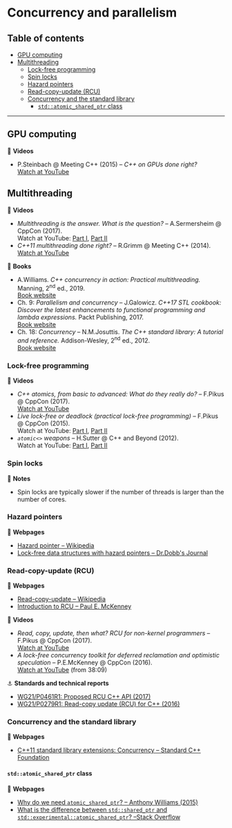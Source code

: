 # Concurrency and parallelism

## Table of contents

* [GPU computing](#gpu-computing)
* [Multithreading](#multithreading)
	* [Lock-free programming](#lock-free-programming)
	* [Spin locks](#spin-locks)
	* [Hazard pointers](#hazard-pointers)
	* [Read-copy-update (RCU)](#read-copy-update-rcu)
	* [Concurrency and the standard library](#concurrency-and-the-standard-library)
		* [`std::atomic_shared_ptr` class](#stdatomicsharedptr-class)
---

## GPU computing

:movie_camera: **Videos**

* P.Steinbach @ Meeting C++ (2015) &ndash; *C++ on GPUs done right?*\
[Watch at YouTube](https://www.youtube.com/watch?v=z43l_LaOqnM)

## Multithreading

:movie_camera: **Videos**

* *Multithreading is the answer. What is the question?* &ndash; A.Sermersheim @ CppCon (2017).\
Watch at YouTube: [Part I](https://www.youtube.com/watch?v=GNw3RXr-VJk), [Part II](https://www.youtube.com/watch?v=sDLQWivf1-I)
* *C++11 multithreading done right?* &ndash; R.Grimm @ Meeting C++ (2014).\
[Watch at YouTube](https://www.youtube.com/watch?v=paK38WAq8WY)

:book: **Books**

* A.Williams. *C++ concurrency in action: Practical multithreading.* Manning, 2<sup>nd</sup> ed., 2019.\
[Book website](https://www.manning.com/books/c-plus-plus-concurrency-in-action-second-edition)
* Ch. 9: *Parallelism and concurrency* &ndash; J.Galowicz. *C++17 STL cookbook: Discover the latest enhancements to functional programming and lambda expressions.* Packt Publishing, 2017.\
[Book website](https://www.packtpub.com/application-development/c17-stl-cookbook)
* Ch. 18: *Concurrency* &ndash; N.M.Josuttis. *The C++ standard library: A tutorial and reference.* Addison-Wesley, 2<sup>nd</sup> ed., 2012.\
[Book website](http://www.cppstdlib.com/)

### Lock-free programming

:movie_camera: **Videos**

* *C++ atomics, from basic to advanced: What do they really do?* &ndash; F.Pikus @ CppCon (2017).\
[Watch at YouTube](https://www.youtube.com/watch?v=ZQFzMfHIxng)
* *Live lock-free or deadlock (practical lock-free programming)* &ndash; F.Pikus @ CppCon (2015).\
Watch at YouTube: [Part I](https://www.youtube.com/watch?v=lVBvHbJsg5Y), [Part II](https://www.youtube.com/watch?v=1obZeHnAwz4)
* *`atomic<>` weapons* &ndash; H.Sutter @ C++ and Beyond (2012).\
Watch at YouTube: [Part I](https://www.youtube.com/watch?v=A8eCGOqgvH4), [Part II](https://www.youtube.com/watch?v=KeLBd2EJLOU)

### Spin locks

:memo: **Notes**

* Spin locks are typically slower if the number of threads is larger than the number of cores.

### Hazard pointers

:link: **Webpages**

* [Hazard pointer &ndash; Wikipedia](https://en.wikipedia.org/wiki/Hazard_pointer)
* [Lock-free data structures with hazard pointers &ndash; Dr.Dobb's Journal](http://www.drdobbs.com/lock-free-data-structures-with-hazard-po/184401890)

### Read-copy-update (RCU)

:link: **Webpages**

* [Read-copy-update &ndash; Wikipedia](https://en.wikipedia.org/wiki/Read-copy-update)
* [Introduction to RCU &ndash; Paul E. McKenney](http://www2.rdrop.com/users/paulmck/RCU/)

:movie_camera: **Videos**

* *Read, copy, update, then what? RCU for non-kernel programmers* &ndash; F.Pikus @ CppCon (2017).\
[Watch at YouTube](https://www.youtube.com/watch?v=rxQ5K9lo034)
* *A lock-free concurrency toolkit for deferred reclamation and optimistic speculation* &ndash; P.E.McKenney @ CppCon (2016).\
[Watch at YouTube](https://www.youtube.com/watch?v=uhgrD_B1RhQ&t=2289) (from 38:09)

:anchor: **Standards and technical reports**

* [WG21/P0461R1: Proposed RCU C++ API (2017)](http://www.open-std.org/jtc1/sc22/wg21/docs/papers/2017/p0461r1.pdf)
* [WG21/P0279R1: Read-copy update (RCU) for C++ (2016)](http://www.open-std.org/jtc1/sc22/wg21/docs/papers/2016/p0279r1.pdf)

### Concurrency and the standard library

:link: **Webpages**

* [C++11 standard library extensions: Concurrency &ndash; Standard C++ Foundation](https://isocpp.org/wiki/faq/cpp11-library-concurrency)

#### `std::atomic_shared_ptr` class

:link: **Webpages**

* [Why do we need `atomic_shared_ptr`? &ndash; Anthony Williams (2015)](https://www.justsoftwaresolutions.co.uk/threading/why-do-we-need-atomic_shared_ptr.html)
* [What is the difference between `std::shared_ptr` and `std::experimental::atomic_shared_ptr`? &ndash;Stack Overflow](https://stackoverflow.com/questions/40223599/what-is-the-difference-between-stdshared-ptr-and-stdexperimentalatomic-sha)


<!--

https://see.stanford.edu/materials/icsppcs107/23-Concurrency-Examples.pdf
https://stackoverflow.com/questions/5002046/atomicity-in-c-myth-or-reality
-->
